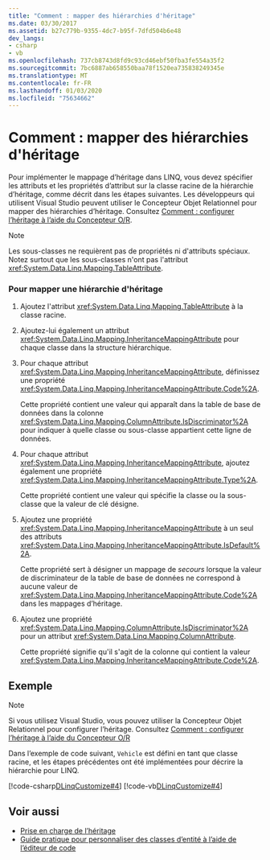 ```yaml
---
title: "Comment : mapper des hiérarchies d'héritage"
ms.date: 03/30/2017
ms.assetid: b27c779b-9355-4dc7-b95f-7dfd504b6e48
dev_langs:
- csharp
- vb
ms.openlocfilehash: 737cb8743d8fd9c93cd46ebf50fba3fe554a35f2
ms.sourcegitcommit: 7bc6887ab658550baa78f1520ea735838249345e
ms.translationtype: MT
ms.contentlocale: fr-FR
ms.lasthandoff: 01/03/2020
ms.locfileid: "75634662"
---
```

# <a name="how-to-map-inheritance-hierarchies"></a>Comment : mapper des hiérarchies d'héritage
Pour implémenter le mappage d’héritage dans LINQ, vous devez spécifier les attributs et les propriétés d’attribut sur la classe racine de la hiérarchie d’héritage, comme décrit dans les étapes suivantes. Les développeurs qui utilisent Visual Studio peuvent utiliser le Concepteur Objet Relationnel pour mapper des hiérarchies d’héritage. Consultez [Comment : configurer l’héritage à l’aide du Concepteur O/R](/visualstudio/data-tools/how-to-configure-inheritance-by-using-the-o-r-designer).  
  
> [!NOTE]
> Les sous-classes ne requièrent pas de propriétés ni d'attributs spéciaux. Notez surtout que les sous-classes n'ont pas l'attribut <xref:System.Data.Linq.Mapping.TableAttribute>.  
  
### <a name="to-map-an-inheritance-hierarchy"></a>Pour mapper une hiérarchie d'héritage  
  
1. Ajoutez l'attribut <xref:System.Data.Linq.Mapping.TableAttribute> à la classe racine.  
  
2. Ajoutez-lui également un attribut <xref:System.Data.Linq.Mapping.InheritanceMappingAttribute> pour chaque classe dans la structure hiérarchique.  
  
3. Pour chaque attribut <xref:System.Data.Linq.Mapping.InheritanceMappingAttribute>, définissez une propriété <xref:System.Data.Linq.Mapping.InheritanceMappingAttribute.Code%2A>.  
  
     Cette propriété contient une valeur qui apparaît dans la table de base de données dans la colonne <xref:System.Data.Linq.Mapping.ColumnAttribute.IsDiscriminator%2A> pour indiquer à quelle classe ou sous-classe appartient cette ligne de données.  
  
4. Pour chaque attribut <xref:System.Data.Linq.Mapping.InheritanceMappingAttribute>, ajoutez également une propriété <xref:System.Data.Linq.Mapping.InheritanceMappingAttribute.Type%2A>.  
  
     Cette propriété contient une valeur qui spécifie la classe ou la sous-classe que la valeur de clé désigne.  
  
5. Ajoutez une propriété <xref:System.Data.Linq.Mapping.InheritanceMappingAttribute> à un seul des attributs <xref:System.Data.Linq.Mapping.InheritanceMappingAttribute.IsDefault%2A>.  
  
     Cette propriété sert à désigner un mappage de *secours* lorsque la valeur de discriminateur de la table de base de données ne correspond à aucune valeur de <xref:System.Data.Linq.Mapping.InheritanceMappingAttribute.Code%2A> dans les mappages d’héritage.  
  
6. Ajoutez une propriété <xref:System.Data.Linq.Mapping.ColumnAttribute.IsDiscriminator%2A> pour un attribut <xref:System.Data.Linq.Mapping.ColumnAttribute>.  
  
     Cette propriété signifie qu'il s'agit de la colonne qui contient la valeur <xref:System.Data.Linq.Mapping.InheritanceMappingAttribute.Code%2A>.  
  
## <a name="example"></a>Exemple  
  
> [!NOTE]
> Si vous utilisez Visual Studio, vous pouvez utiliser la Concepteur Objet Relationnel pour configurer l’héritage. Consultez [Comment : configurer l’héritage à l’aide du Concepteur O/R](/visualstudio/data-tools/how-to-configure-inheritance-by-using-the-o-r-designer)  
  
 Dans l’exemple de code suivant, `Vehicle` est défini en tant que classe racine, et les étapes précédentes ont été implémentées pour décrire la hiérarchie pour LINQ.  
  
 [!code-csharp[DLinqCustomize#4](../../../../../../samples/snippets/csharp/VS_Snippets_Data/DLinqCustomize/cs/Program.cs#4)]
 [!code-vb[DLinqCustomize#4](../../../../../../samples/snippets/visualbasic/VS_Snippets_Data/DLinqCustomize/vb/Module1.vb#4)]  
  
## <a name="see-also"></a>Voir aussi

- [Prise en charge de l’héritage](inheritance-support.md)
- [Guide pratique pour personnaliser des classes d’entité à l’aide de l’éditeur de code](how-to-customize-entity-classes-by-using-the-code-editor.md)
